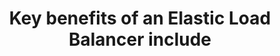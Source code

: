 ---
layout: answer
title: "Key benefits of an Elastic Load Balancer include"
blurb: "An Elastic Load Balancer cannot spin up new EC2 instances based on traffic patterns. However, an Elastic Load Balancer can be public or privately facing"
quid: 85
---